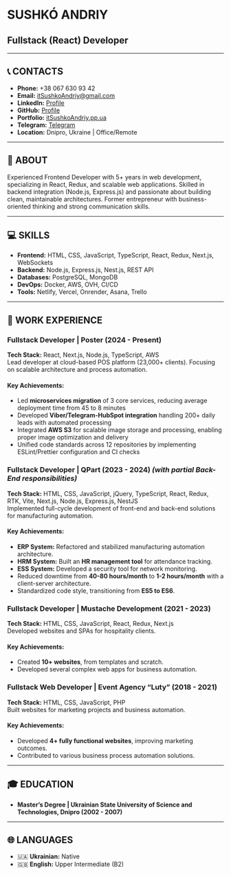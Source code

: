 # SUSHKÓ ANDRIY

## Fullstack (React) Developer

---

## 📞 CONTACTS
- **Phone:** +38 067 630 93 42  
- **Email:** [itSushkoAndriy@gmail.com](mailto:itSushkoAndriy@gmail.com)  
- **LinkedIn:** [Profile](https://www.linkedin.com/in/andriysushko/)  
- **GitHub:** [Profile](http://github.com/itSuhsko14/)  
- **Portfolio:** [itSushkoAndriy.pp.ua](https://itSushkoAndriy.pp.ua)  
- **Telegram:** [Telegram](https://t.me/alutiy)  
- **Location:** Dnipro, Ukraine | Office/Remote  

---

## 📝 ABOUT
Experienced Frontend Developer with 5+ years in web development, specializing in React, Redux, and scalable web applications. Skilled in backend integration (Node.js, Express.js) and passionate about building clean, maintainable architectures. Former entrepreneur with business-oriented thinking and strong communication skills.

---

## 💻 SKILLS
- **Frontend:** HTML, CSS, JavaScript, TypeScript, React, Redux, Next.js, WebSockets  
- **Backend:** Node.js, Express.js, Nest.js, REST API  
- **Databases:** PostgreSQL, MongoDB  
- **DevOps:** Docker, AWS, OVH, CI/CD  
- **Tools:** Netlify, Vercel, Onrender, Asana, Trello  

---

## 💼 WORK EXPERIENCE
### **Fullstack Developer | Poster (2024 - Present)**  
**Tech Stack:** React, Next.js, Node.js, TypeScript, AWS  
Lead developer at cloud-based POS platform (23,000+ clients). Focusing on scalable architecture and process automation.
#### Key Achievements:
- Led **microservices migration** of 3 core services, reducing average deployment time from 45 to 8 minutes
- Developed **Viber/Telegram-HubSpot integration** handling 200+ daily leads with automated processing
- Integrated **AWS S3** for scalable image storage and processing, enabling proper image optimization and delivery
- Unified code standards across 12 repositories by implementing ESLint/Prettier configuration and CI checks

### **Fullstack Developer | QPart (2023 - 2024)** *(with partial Back-End responsibilities)*  
**Tech Stack:** HTML, CSS, JavaScript, jQuery, TypeScript, React, Redux, RTK, Vite, Next.js, Node.js, Express.js, NestJS  
Implemented full-cycle development of front-end and back-end solutions for manufacturing automation.
#### Key Achievements:
- **ERP System:** Refactored and stabilized manufacturing automation architecture.  
- **HRM System:** Built an **HR management tool** for attendance tracking.  
- **ESS System:** Developed a security tool for network monitoring.  
- Reduced downtime from **40-80 hours/month** to **1-2 hours/month** with a client-server architecture.  
- Standardized code style, transitioning from **ES5 to ES6**.

### **Fullstack Developer | Mustache Development (2021 - 2023)**  
**Tech Stack:** HTML, CSS, JavaScript, React, Redux, Next.js  
Developed websites and SPAs for hospitality clients.
#### Key Achievements:
- Created **10+ websites**, from templates and scratch.  
- Developed several complex web apps for business automation.

### **Fullstack Web Developer | Event Agency “Luty” (2018 - 2021)**  
**Tech Stack:** HTML, CSS, JavaScript, PHP  
Built websites for marketing projects and business automation.
#### Key Achievements:
- Developed **4+ fully functional websites**, improving marketing outcomes.  
- Contributed to various business process automation solutions.

---

## 🎓 EDUCATION
- **Master’s Degree | Ukrainian State University of Science and Technologies, Dnipro (2002 - 2007)**  

---

## 🌐 LANGUAGES
- 🇺🇦 **Ukrainian:** Native  
- 🇬🇧 **English:** Upper Intermediate (B2)  